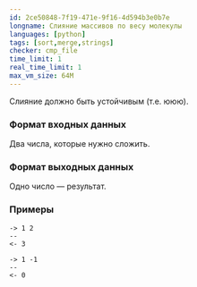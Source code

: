 ```yaml
---
id: 2ce50848-7f19-471e-9f16-4d594b3e0b7e
longname: Слияние массивов по весу молекулы
languages: [python]
tags: [sort,merge,strings]
checker: cmp_file
time_limit: 1
real_time_limit: 1
max_vm_size: 64M
---
```



Слияние должно быть устойчивым (т.е. ююю).

### Формат входных данных

Два числа, которые нужно сложить.

### Формат выходных данных

Одно число — результат.

### Примеры

```
-> 1 2
--
<- 3
```

```
-> 1 -1
--
<- 0
```
